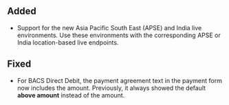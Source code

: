[//]: # (This file will be used for the release notes on GitHub when publishing.)
[//]: # (Types of changes: `Added` `Changed` `Deprecated` `Removed` `Fixed` `Security`)
[//]: # (Example:)
[//]: # (## Added)
[//]: # ( - New payment method)
[//]: # (## Changed)
[//]: # ( - DropIn service's package changed from `com.adyen.dropin` to `com.adyen.dropin.services`)
[//]: # ( # Deprecated)
[//]: # ( - Configurations public constructor are deprecated, please use each Configuration's builder to make a Configuration object)

## Added
- Support for the new Asia Pacific South East (APSE) and India live environments. Use these environments with the corresponding APSE or India location-based live endpoints.

## Fixed
- For BACS Direct Debit, the payment agreement text in the payment form now includes the amount. Previously, it always showed the default **above amount** instead of the amount.
